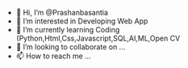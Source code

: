 - 👋 Hi, I’m @Prashanbasantia
- 👀 I’m interested in Developing Web App
- 🌱 I’m currently learning Coding (Python,Html,Css,Javascript,SQL,AI,ML,Open CV
- 💞️ I’m looking to collaborate on ...
- 📫 How to reach me ...

<!---
Prashanbasantia/Prashanbasantia is a ✨ special ✨ repository because its `README.md` (this file) appears on your GitHub profile.
You can click the Preview link to take a look at your changes.
--->

